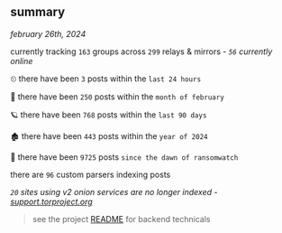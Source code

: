 
## summary
_february 26th, 2024_

currently tracking `163` groups across `299` relays & mirrors - _`56` currently online_

⏲ there have been `3` posts within the `last 24 hours`

🦈 there have been `250` posts within the `month of february`

🪐 there have been `768` posts within the `last 90 days`

🏚 there have been `443` posts within the `year of 2024`

🦕 there have been `9725` posts `since the dawn of ransomwatch`

there are `96` custom parsers indexing posts

_`20` sites using v2 onion services are no longer indexed - [support.torproject.org](https://support.torproject.org/onionservices/v2-deprecation/)_

> see the project [README](https://github.com/joshhighet/ransomwatch#ransomwatch--) for backend technicals
